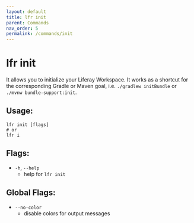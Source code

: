 ```yaml
---
layout: default
title: lfr init
parent: Commands
nav_order: 5
permalink: /commands/init
---
```


# lfr init

It allows you to initialize your Liferay Workspace. It works as a shortcut for the corresponding Gradle or Maven goal, i.e. `./gradlew initBundle` or `./mvnw bundle-support:init`.

## Usage:
```shell
lfr init [flags]
# or
lfr i
```

## Flags:
- `-h`, `--help`
  - help for `lfr init`

## Global Flags:
- `--no-color`
  - disable colors for output messages